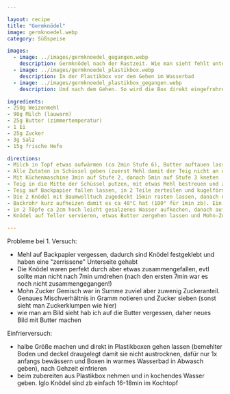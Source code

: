 ```yaml
---

layout: recipe
title: "Germknödel"
image: germknoedel.webp
category: Süßspeise

images:
  - image: ../images/germknoedel_gegangen.webp
    description: Germknödel nach der Rastzeit. Wie man sieht fehlt unten das Mehl weshalb man sie nicht gut lösen konnte
  - image: ../images/germknoedel_plastikbox.webp
    description: In der Plastikbox vor dem Gehen im Wasserbad
  - image: ../images/germknoedel_plastikbox_gegangen.webp
    description: Und nach dem Gehen. So wird die Box direkt eingefrohren

ingredients:
- 250g Weizenmehl
- 90g Milch (lauwarm)
- 25g Butter (zimmertemperatur)
- 1 Ei
- 25g Zucker
- 3g Salz
- 15g frische Hefe

directions:
- Milch in Topf etwas aufwärmen (ca 2min Stufe 6), Butter auftauen lassen
- Alle Zutaten in Schüssel geben (zuerst Mehl damit der Teig nicht an der Form klebt)
- Mit Küchenmaschine 3min auf Stufe 2, danach 5min auf Stufe 3 kneten
- Teig in die Mitte der Schüssel putzen, mit etwas Mehl bestreuen und zugedeckt 20min gehen lassen
- Teig auf Backpapier fallen lassen, in 2 Teile zerteilen und kugelförmig Rollen bzw Teig nach innen falten (Ziel ist es runde Knödel zu haben)
- Die 2 Knödel mit Baumwolltuch zugedeckt 15min rasten lassen, danach nochmal rund formen, flach drücken, befüllen und die Enden zusammenklappen und erneut Knödel formen
- Backrohr kurz aufheizen damit es ca 40°C hat (100° für 1min zb). Ein Backpapier bemehlen (damit die Knödel nicht festkleben) und die Knödel drauf legen. Mit Wasser besprühen und 30-45min ins Rohr zum gehen geben (zwischendurch 1-2x erneut mit Wasser besprühen)
- in 2 Töpfe ca 2cm hoch leicht gesalzenes Wasser aufkochen, danach auf Stufe 5 zurückdrehen und in jeden Topf ein Knödel geben. 7min köcheln lassen, danach umdrehen und nochmal 7min köcheln (Tipp - besser nicht umdrehen!)
- Knödel auf Teller servieren, etwas Butter zergehen lassen und Mohn-Zucker Gemisch darauf verteilen. Marmelade passt auch sehr gut dazu.

---
```


Probleme bei 1. Versuch:
- Mehl auf Backpapier vergessen, dadurch sind Knödel festgeklebt und haben eine "zerrissene" Unterseite gehabt
- Die Knödel waren perfekt durch aber etwas zusammengefallen, evtl sollte man nicht nach 7min umdrehen (nach den ersten 7min war es noch nicht zusammengegangen!)
- Mohn Zucker Gemisch war in Summe zuviel aber zuwenig Zuckeranteil. Genaues Mischverhältnis in Gramm notieren und Zucker sieben (sonst sieht man Zuckerklumpen wie hier)
- wie man am Bild sieht hab ich auf die Butter vergessen, daher neues Bild mit Butter machen

Einfrierversuch:
- halbe Größe machen und direkt in Plastikboxen gehen lassen (bemehlter Boden und deckel draugelegt damit sie nicht austrocknen, dafür nur 1x anfangs bewässern und Boxen in warmes Wasserbad in Abwasch geben), nach Gehzeit einfrieren
- beim zubereiten aus Plastikbox nehmen und in kochendes Wasser geben. Iglo Knödel sind zb einfach 16-18min im Kochtopf